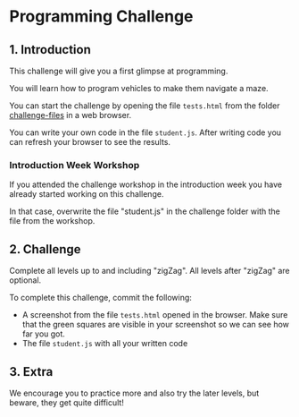 # Programming Challenge

## 1. Introduction

This challenge will give you a first glimpse at programming.

You will learn how to program vehicles to make them navigate a maze.

You can start the challenge by opening the file `tests.html` from the folder [challenge-files](./challenge-files/) in a web browser.

You can write your own code in the file `student.js`. After writing code you can refresh your browser to see the results.

### Introduction Week Workshop

If you attended the challenge workshop in the introduction week you have already started working on this challenge.

In that case, overwrite the file "student.js" in the challenge folder with the file from the workshop.

## 2. Challenge

Complete all levels up to and including "zigZag". All levels after "zigZag" are optional.

To complete this challenge, commit the following:

- A screenshot from the file `tests.html` opened in the browser. Make sure that the green squares are visible in your screenshot so we can see how far you got.
- The file `student.js` with all your written code

## 3. Extra

We encourage you to practice more and also try the later levels, but beware, they get quite difficult!
